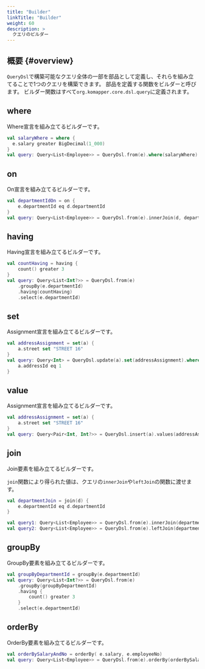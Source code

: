 ```yaml
---
title: "Builder"
linkTitle: "Builder"
weight: 60
description: >
  クエリのビルダー
---
```


## 概要 {#overview}

`QueryDsl`で構築可能なクエリ全体の一部を部品として定義し、それらを組み立てることで1つのクエリを構築できます。
部品を定義する関数をビルダーと呼びます。
ビルダー関数はすべて`org.komapper.core.dsl.query`に定義されます。

## where

Where宣言を組み立てるビルダーです。

```kotlin
val salaryWhere = where {
  e.salary greater BigDecimal(1_000)
}
val query: Query<List<Employee>> = QueryDsl.from(e).where(salaryWhere)
```

## on

On宣言を組み立てるビルダーです。

```kotlin
val departmentIdOn = on {
    e.departmentId eq d.departmentId
}
val query: Query<List<Employee>> = QueryDsl.from(e).innerJoin(d, departmentIdOn)
```

## having

Having宣言を組み立てるビルダーです。

```kotlin
val countHaving = having {
    count() greater 3
}
val query: Query<List<Int?>> = QueryDsl.from(e)
    .groupBy(e.departmentId)
    .having(countHaving)
    .select(e.departmentId)
```

## set

Assignment宣言を組み立てるビルダーです。

```kotlin
val addressAssignment = set(a) {
    a.street set "STREET 16"
}
val query: Query<Int> = QueryDsl.update(a).set(addressAssignment).where {
    a.addressId eq 1
}
```

## value

Assignment宣言を組み立てるビルダーです。

```kotlin
val addressAssignment = set(a) {
    a.street set "STREET 16"
}
val query: Query<Pair<Int, Int?>> = QueryDsl.insert(a).values(addressAssignment)
```

## join

Join要素を組み立てるビルダーです。

`join`関数により得られた値は、クエリの`innerJoin`や`leftJoin`の関数に渡せます。

```kotlin
val departmentJoin = join(d) {
    e.departmentId eq d.departmentId
}

val query1: Query<List<Employee>> = QueryDsl.from(e).innerJoin(departmentJoin)
val query2: Query<List<Employee>> = QueryDsl.from(e).leftJoin(departmentJoin)
```

## groupBy

GroupBy要素を組み立てるビルダーです。

```kotlin
val groupByDepartmentId = groupBy(e.departmentId)
val query: Query<List<Int?>> = QueryDsl.from(e)
    .groupBy(groupByDepartmentId)
    .having {
        count() greater 3
    }
    .select(e.departmentId)
```

## orderBy

OrderBy要素を組み立てるビルダーです。

```kotlin
val orderBySalaryAndNo = orderBy( e.salary, e.employeeNo)
val query: Query<List<Employee>> = QueryDsl.from(e).orderBy(orderBySalaryAndNo)
```

